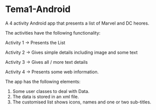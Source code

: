 # Tema1-Android
A 4 activity Android app that presents a list of Marvel and DC heores. 

The activities have the following functionality:

Activity 1 -> Presents the List

Activity 2 -> Gives simple details including image and some text 

Activity 3 -> Gives all / more text details

Activity 4 -> Presents some web information.


The app has the following elements:
1)	Some user classes to deal with Data.
2)	The data is stored in an xml file.
3)	The customised list shows icons, names and one or two sub-titles.


